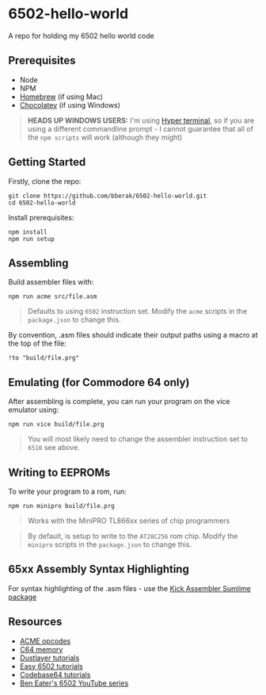 # 6502-hello-world

A repo for holding my 6502 hello world code

## Prerequisites

- Node
- NPM
- [Homebrew](https://brew.sh/) (if using Mac)
- [Chocolatey](https://chocolatey.org/) (if using Windows)

> **HEADS UP WINDOWS USERS:** I'm using [Hyper terminal](https://hyper.is/), so if you are using a different commandline prompt - I cannot guarantee that all of the `npm scripts` will work (although they might)

## Getting Started

Firstly, clone the repo:

```
git clone https://github.com/bberak/6502-hello-world.git
cd 6502-hello-world
```

Install prerequisites:

```
npm install
npm run setup
```

## Assembling

Build assembler files with:

```
npm run acme src/file.asm
```

> Defaults to using `6502` instruction set. Modify the `acme` scripts in the `package.json` to change this.

By convention, .asm files should indicate their output paths using a macro at the top of the file:

```
!to "build/file.prg"
```

## Emulating (for Commodore 64 only)

After assembling is complete, you can run your program on the vice emulator using:

```
npm run vice build/file.prg
```

> You will most likely need to change the assembler instruction set to `6510` see above.

## Writing to EEPROMs 

To write your program to a rom, run:

```
npm run minipro build/file.prg
```

> Works with the MiniPRO TL866xx series of chip programmers

> By default, is setup to write to the `AT28C256` rom chip. Modify the `minipro` scripts in the `package.json` to change this.

## 65xx Assembly Syntax Highlighting

For syntax highlighting of the .asm files - use the [Kick Assembler Sumlime package](https://packagecontrol.io/packages/Kick%20Assembler%20(C64))

## Resources

- [ACME opcodes](http://www.cbmhardware.de/show.php?r=14&id=7)
- [C64 memory](https://dustlayer.com/c64-architecture/2013/4/13/ram-under-rom)
- [Dustlayer tutorials](https://dustlayer.com/c64-coding-tutorials/2013/2/17/a-simple-c64-intro)
- [Easy 6502 tutorials](https://skilldrick.github.io/easy6502/)
- [Codebase64 tutorials](https://codebase64.org/doku.php?id=base:machine_language_tutorial)
- [Ben Eater's 6502 YouTube series](https://www.youtube.com/watch?v=LnzuMJLZRdU&list=PLowKtXNTBypFbtuVMUVXNR0z1mu7dp7eH)



